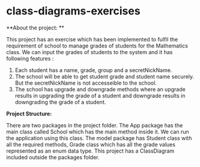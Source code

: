 # class-diagrams-exercises

**About the project: **

This project has an exercise which has been implemented to fulfil the requirement of school to manage grades of students for the Mathematics class. We can input the grades of students to the system and it has following features :
1. Each student has a name, grade, group and a secretNickName. 
2. The school will be able to get student grade and student name securely. But the secretNickName is not accesseible to the school. 
3. The school has upgrade and downgrade methods where an upgrade results in upgrading the grade of a student and downgrade results in downgrading the grade of a student. 

**Project Structure:**

There are two packages in the project folder. 
The App package has the main class called School which has the main method inside it. We can run the application using this class. 
The model package has Student class with all the required methods, Grade class which has all the grade values represented as an enum data type.
This project has a ClassDiagram included outside the packages folder.

